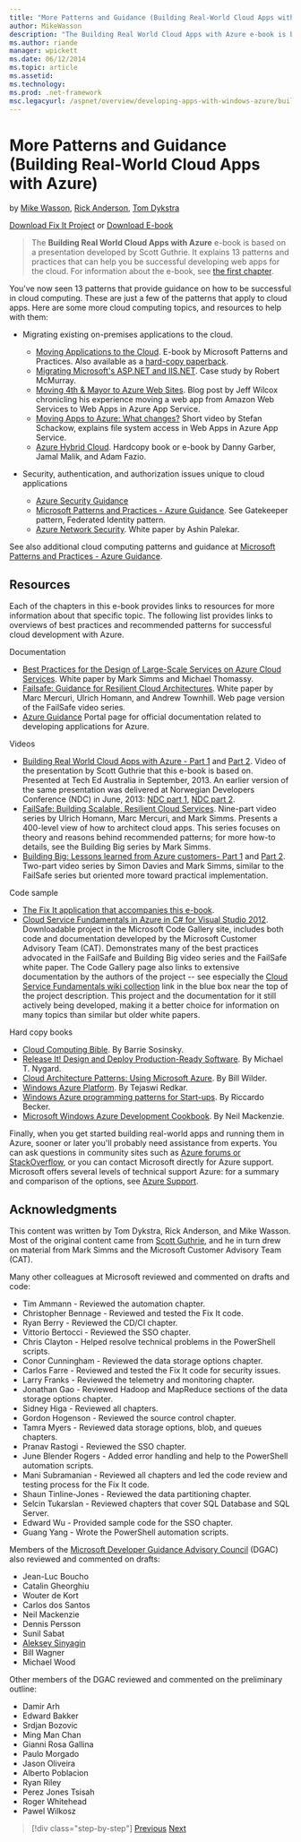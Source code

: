 ```yaml
---
title: "More Patterns and Guidance (Building Real-World Cloud Apps with Azure) | Microsoft Docs"
author: MikeWasson
description: "The Building Real World Cloud Apps with Azure e-book is based on a presentation developed by Scott Guthrie. It explains 13 patterns and practices that can he..."
ms.author: riande
manager: wpickett
ms.date: 06/12/2014
ms.topic: article
ms.assetid: 
ms.technology: 
ms.prod: .net-framework
msc.legacyurl: /aspnet/overview/developing-apps-with-windows-azure/building-real-world-cloud-apps-with-windows-azure/more-patterns-and-guidance
---
```

More Patterns and Guidance (Building Real-World Cloud Apps with Azure)
====================
by [Mike Wasson](https://github.com/MikeWasson), [Rick Anderson](https://github.com/Rick-Anderson), [Tom Dykstra](https://github.com/tdykstra)

[Download Fix It Project](http://code.msdn.microsoft.com/Fix-It-app-for-Building-cdd80df4) or [Download E-book](http://blogs.msdn.com/b/microsoft_press/archive/2014/07/23/free-ebook-building-cloud-apps-with-microsoft-azure.aspx)

> The **Building Real World Cloud Apps with Azure** e-book is based on a presentation developed by Scott Guthrie. It explains 13 patterns and practices that can help you be successful developing web apps for the cloud. For information about the e-book, see [the first chapter](introduction.md).


You've now seen 13 patterns that provide guidance on how to be successful in cloud computing. These are just a few of the patterns that apply to cloud apps. Here are some more cloud computing topics, and resources to help with them:

- Migrating existing on-premises applications to the cloud. 

    - [Moving Applications to the Cloud](https://msdn.microsoft.com/en-us/library/ff728592.aspx). E-book by Microsoft Patterns and Practices. Also available as a [hard-copy paperback](https://www.amazon.com/dp/1621140202).
    - [Migrating Microsoft's ASP.NET and IIS.NET](https://go.microsoft.com/fwlink/?LinkId=400656). Case study by Robert McMurray.
    - [Moving 4th &amp; Mayor to Azure Web Sites](http://www.jeff.wilcox.name/2013/04/4thandmayor-azure-websites/). Blog post by Jeff Wilcox chronicling his experience moving a web app from Amazon Web Services to Web Apps in Azure App Service.
    - [Moving Apps to Azure: What changes?](https://azure.microsoft.com/en-us/documentation/videos/web-sites-internals-and-the-file-system/) Short video by Stefan Schackow, explains file system access in Web Apps in Azure App Service.
    - [Azure Hybrid Cloud](https://www.amazon.com/dp/B00EOP4UQW). Hardcopy book or e-book by Danny Garber, Jamal Malik, and Adam Fazio.
- Security, authentication, and authorization issues unique to cloud applications

    - [Azure Security Guidance](https://azure.microsoft.com/blog/2014/02/10/best-practices-windows-azure-websites-waws/)
    - [Microsoft Patterns and Practices - Azure Guidance](https://msdn.microsoft.com/en-us/library/dn568099.aspx). See Gatekeeper pattern, Federated Identity pattern.
    - [Azure Network Security](https://download.microsoft.com/download/4/3/9/43902EC9-410E-4875-8800-0788BE146A3D/Windows%20Azure%20Network%20Security%20Whitepaper%20-%20FINAL.docx). White paper by Ashin Palekar.

See also additional cloud computing patterns and guidance at [Microsoft Patterns and Practices - Azure Guidance](https://msdn.microsoft.com/en-us/library/dn568099.aspx).

<a id="resources"></a>
## Resources

Each of the chapters in this e-book provides links to resources for more information about that specific topic. The following list provides links to overviews of best practices and recommended patterns for successful cloud development with Azure.

Documentation

- [Best Practices for the Design of Large-Scale Services on Azure Cloud Services](https://msdn.microsoft.com/en-us/library/windowsazure/jj717232.aspx). White paper by Mark Simms and Michael Thomassy.
- [Failsafe: Guidance for Resilient Cloud Architectures](https://msdn.microsoft.com/en-us/library/windowsazure/jj853352.aspx). White paper by Marc Mercuri, Ulrich Homann, and Andrew Townhill. Web page version of the FailSafe video series.
- [Azure Guidance](https://azure.microsoft.com/en-us/develop/net/guidance/) Portal page for official documentation related to developing applications for Azure.

Videos

- [Building Real World Cloud Apps with Azure - Part 1](https://channel9.msdn.com/Events/TechEd/Australia/2013/AZR324) and [Part 2](https://channel9.msdn.com/Events/TechEd/Australia/2013/AZR325). Video of the presentation by Scott Guthrie that this e-book is based on. Presented at Tech Ed Australia in September, 2013. An earlier version of the same presentation was delivered at Norwegian Developers Conference (NDC) in June, 2013: [NDC part 1](http://vimeo.com/68215538), [NDC part 2](http://vimeo.com/68215602).
- [FailSafe: Building Scalable, Resilient Cloud Services](https://channel9.msdn.com/Series/FailSafe). Nine-part video series by Ulrich Homann, Marc Mercuri, and Mark Simms. Presents a 400-level view of how to architect cloud apps. This series focuses on theory and reasons behind recommended patterns; for more how-to details, see the Building Big series by Mark Simms.
- [Building Big: Lessons learned from Azure customers- Part 1](https://channel9.msdn.com/Events/Build/2012/3-029) and [Part 2](https://channel9.msdn.com/Events/Build/2012/3-030). Two-part video series by Simon Davies and Mark Simms, similar to the FailSafe series but oriented more toward practical implementation.

Code sample

- [The Fix It application that accompanies this e-book](https://code.msdn.microsoft.com/Fix-It-app-for-Building-cdd80df4?cdn_id=2013-12-03-002).
- [Cloud Service Fundamentals in Azure in C# for Visual Studio 2012](http://aka.ms/csf). Downloadable project in the Microsoft Code Gallery site, includes both code and documentation developed by the Microsoft Customer Advisory Team (CAT). Demonstrates many of the best practices advocated in the FailSafe and Building Big video series and the FailSafe white paper. The Code Gallery page also links to extensive documentation by the authors of the project -- see especially the [Cloud Service Fundamentals wiki collection](https://social.technet.microsoft.com/wiki/contents/articles/17987.cloud-service-fundamentals.aspx) link in the blue box near the top of the project description. This project and the documentation for it still actively being developed, making it a better choice for information on many topics than similar but older white papers.

Hard copy books

- [Cloud Computing Bible](https://www.amazon.com/dp/0470903562). By Barrie Sosinsky.
- [Release It! Design and Deploy Production-Ready Software](https://www.amazon.com/Release-It-Production-Ready-Pragmatic-Programmers/dp/0978739213). By Michael T. Nygard.
- [Cloud Architecture Patterns: Using Microsoft Azure](http://shop.oreilly.com/product/0636920023777.do). By Bill Wilder.
- [Windows Azure Platform](https://www.amazon.com/dp/1430235632). By Tejaswi Redkar.
- [Windows Azure programming patterns for Start-ups](https://www.amazon.com/dp/1849685606). By Riccardo Becker.
- [Microsoft Windows Azure Development Cookbook](https://www.amazon.com/dp/1849682224). By Neil Mackenzie.

Finally, when you get started building real-world apps and running them in Azure, sooner or later you'll probably need assistance from experts. You can ask questions in community sites such as [Azure forums or StackOverflow](https://azure.microsoft.com/en-us/support/forums/), or you can contact Microsoft directly for Azure support. Microsoft offers several levels of technical support Azure: for a summary and comparison of the options, see [Azure Support](https://azure.microsoft.com/en-us/support/plans/).

<a id="acknowledgments"></a>
## Acknowledgments

This content was written by Tom Dykstra, Rick Anderson, and Mike Wasson. Most of the original content came from [Scott Guthrie](https://weblogs.asp.net/scottgu/), and he in turn drew on material from Mark Simms and the Microsoft Customer Advisory Team (CAT).

Many other colleagues at Microsoft reviewed and commented on drafts and code:

- Tim Ammann - Reviewed the automation chapter.
- Christopher Bennage - Reviewed and tested the Fix It code.
- Ryan Berry - Reviewed the CD/CI chapter.
- Vittorio Bertocci - Reviewed the SSO chapter.
- Chris Clayton - Helped resolve technical problems in the PowerShell scripts.
- Conor Cunningham - Reviewed the data storage options chapter.
- Carlos Farre - Reviewed and tested the Fix It code for security issues.
- Larry Franks - Reviewed the telemetry and monitoring chapter.
- Jonathan Gao - Reviewed Hadoop and MapReduce sections of the data storage options chapter.
- Sidney Higa - Reviewed all chapters.
- Gordon Hogenson - Reviewed the source control chapter.
- Tamra Myers - Reviewed data storage options, blob, and queues chapters.
- Pranav Rastogi - Reviewed the SSO chapter.
- June Blender Rogers - Added error handling and help to the PowerShell automation scripts.
- Mani Subramanian - Reviewed all chapters and led the code review and testing process for the Fix It code.
- Shaun Tinline-Jones - Reviewed the data partitioning chapter.
- Selcin Tukarslan - Reviewed chapters that cover SQL Database and SQL Server.
- Edward Wu - Provided sample code for the SSO chapter.
- Guang Yang - Wrote the PowerShell automation scripts.

Members of the [Microsoft Developer Guidance Advisory Council](http://aka.ms/DGAC) (DGAC) also reviewed and commented on drafts:

- Jean-Luc Boucho
- Catalin Gheorghiu
- Wouter de Kort
- Carlos dos Santos
- Neil Mackenzie
- Dennis Persson
- Sunil Sabat
- [Aleksey Sinyagin](http://www.linkedin.com/in/sinyagin)
- Bill Wagner
- Michael Wood

Other members of the DGAC reviewed and commented on the preliminary outline:

- Damir Arh
- Edward Bakker
- Srdjan Bozovic
- Ming Man Chan
- Gianni Rosa Gallina
- Paulo Morgado
- Jason Oliveira
- Alberto Poblacion
- Ryan Riley
- Perez Jones Tsisah
- Roger Whitehead
- Pawel Wilkosz

>[!div class="step-by-step"] [Previous](queue-centric-work-pattern.md) [Next](the-fix-it-sample-application.md)